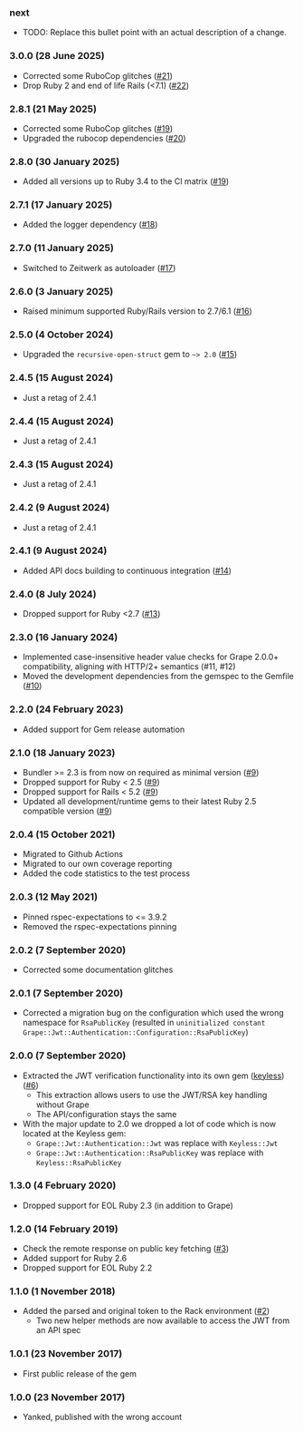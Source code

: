### next

* TODO: Replace this bullet point with an actual description of a change.

### 3.0.0 (28 June 2025)

* Corrected some RuboCop glitches ([#21](https://github.com/hausgold/grape-jwt-authentication/pull/21))
* Drop Ruby 2 and end of life Rails (<7.1) ([#22](https://github.com/hausgold/grape-jwt-authentication/pull/22))

### 2.8.1 (21 May 2025)

* Corrected some RuboCop glitches ([#19](https://github.com/hausgold/grape-jwt-authentication/pull/19))
* Upgraded the rubocop dependencies ([#20](https://github.com/hausgold/grape-jwt-authentication/pull/20))

### 2.8.0 (30 January 2025)

* Added all versions up to Ruby 3.4 to the CI matrix ([#19](https://github.com/hausgold/grape-jwt-authentication/pull/19))

### 2.7.1 (17 January 2025)

* Added the logger dependency ([#18](https://github.com/hausgold/grape-jwt-authentication/pull/18))

### 2.7.0 (11 January 2025)

* Switched to Zeitwerk as autoloader ([#17](https://github.com/hausgold/grape-jwt-authentication/pull/17))

### 2.6.0 (3 January 2025)

* Raised minimum supported Ruby/Rails version to 2.7/6.1 ([#16](https://github.com/hausgold/grape-jwt-authentication/pull/16))

### 2.5.0 (4 October 2024)

* Upgraded the `recursive-open-struct` gem to `~> 2.0` ([#15](https://github.com/hausgold/grape-jwt-authentication/pull/15))

### 2.4.5 (15 August 2024)

* Just a retag of 2.4.1

### 2.4.4 (15 August 2024)

* Just a retag of 2.4.1

### 2.4.3 (15 August 2024)

* Just a retag of 2.4.1

### 2.4.2 (9 August 2024)

* Just a retag of 2.4.1

### 2.4.1 (9 August 2024)

* Added API docs building to continuous integration ([#14](https://github.com/hausgold/grape-jwt-authentication/pull/14))

### 2.4.0 (8 July 2024)

* Dropped support for Ruby <2.7 ([#13](https://github.com/hausgold/grape-jwt-authentication/pull/13))

### 2.3.0 (16 January 2024)

* Implemented case-insensitive header value checks for Grape 2.0.0+
  compatibility, aligning with HTTP/2+ semantics (#11, #12)
* Moved the development dependencies from the gemspec to the Gemfile ([#10](https://github.com/hausgold/grape-jwt-authentication/pull/10))

### 2.2.0 (24 February 2023)

* Added support for Gem release automation

### 2.1.0 (18 January 2023)

* Bundler >= 2.3 is from now on required as minimal version ([#9](https://github.com/hausgold/grape-jwt-authentication/pull/9))
* Dropped support for Ruby < 2.5 ([#9](https://github.com/hausgold/grape-jwt-authentication/pull/9))
* Dropped support for Rails < 5.2 ([#9](https://github.com/hausgold/grape-jwt-authentication/pull/9))
* Updated all development/runtime gems to their latest
  Ruby 2.5 compatible version ([#9](https://github.com/hausgold/grape-jwt-authentication/pull/9))

### 2.0.4 (15 October 2021)

* Migrated to Github Actions
* Migrated to our own coverage reporting
* Added the code statistics to the test process

### 2.0.3 (12 May 2021)

* Pinned rspec-expectations to <= 3.9.2
* Removed the rspec-expectations pinning

### 2.0.2 (7 September 2020)

* Corrected some documentation glitches

### 2.0.1 (7 September 2020)

* Corrected a migration bug on the configuration which used the wrong namespace
  for `RsaPublicKey` (resulted in `uninitialized constant
  Grape::Jwt::Authentication::Configuration::RsaPublicKey`)

### 2.0.0 (7 September 2020)

* Extracted the JWT verification functionality into its own gem
  ([keyless](https://github.com/hausgold/keyless)) ([#6](https://github.com/hausgold/grape-jwt-authentication/pull/6))
  * This extraction allows users to use the JWT/RSA key handling without Grape
  * The API/configuration stays the same
* With the major update to 2.0 we dropped a lot of code which is now located at
  the Keyless gem:
  * `Grape::Jwt::Authentication::Jwt` was replace with `Keyless::Jwt`
  * `Grape::Jwt::Authentication::RsaPublicKey` was replace with `Keyless::RsaPublicKey`

### 1.3.0 (4 February 2020)

* Dropped support for EOL Ruby 2.3 (in addition to Grape)

### 1.2.0 (14 February 2019)

* Check the remote response on public key fetching ([#3](https://github.com/hausgold/grape-jwt-authentication/pull/3))
* Added support for Ruby 2.6
* Dropped support for EOL Ruby 2.2

### 1.1.0 (1 November 2018)

* Added the parsed and original token to the Rack environment ([#2](https://github.com/hausgold/grape-jwt-authentication/pull/2))
  * Two new helper methods are now available to access the JWT from an API spec

### 1.0.1 (23 November 2017)

* First public release of the gem

### 1.0.0 (23 November 2017)

* Yanked, published with the wrong account
